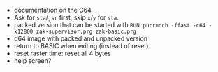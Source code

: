 - documentation on the C64
- Ask for `sta`/`jsr` first, skip `x`/`y` for `sta`.
- packed version that can be started with `RUN`.
	`pucrunch -ffast -c64 -x12800 zak-supervisor.prg zak-basic.prg`
- d64 image with packed and unpacked version
- return to BASIC when exiting (instead of reset)
- reset raster time: reset all 4 bytes
- help screen?
